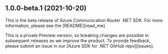 ## 1.0.0-beta.1 (2021-10-20)
This is the beta release of Azure Communication Router .NET SDK. For more information, please see the [README][read_me].

This is a private Preview version, so breaking changes are possible in subsequent releases as we improve the product. To provide feedback, please submit an issue in our [Azure SDK for .NET GitHub repo][issues].


<!-- LINKS -->
<!-- [read_me]: https://github.com/Azure/azure-sdk-for-net/blob/main/sdk/communication/Azure.Communication.JobRouter/README.md -->
<!-- [issues]: https://github.com/Azure/azure-sdk-for-net-pr/issues -->

